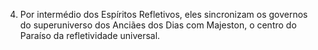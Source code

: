 ﻿4. Por intermédio dos Espíritos Refletivos, eles sincronizam os governos do superuniverso dos Anciães dos Dias com Majeston, o centro do Paraíso da refletividade universal.